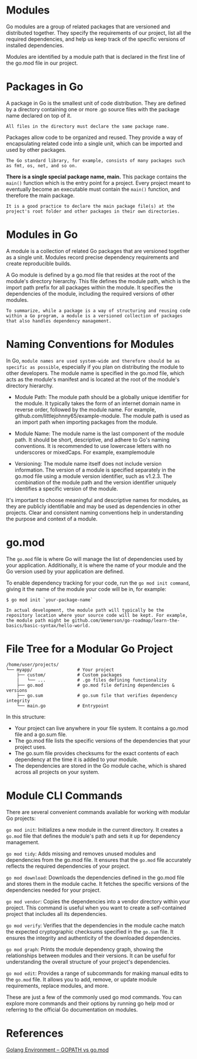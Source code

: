 # Modules

Go modules are a group of related packages that are versioned and distributed together. They specify the requirements of our project, list all the required dependencies, and help us keep track of the specific versions of installed dependencies.

Modules are identified by a module path that is declared in the first line of the go.mod file in our project.

# Packages in Go

A package in Go is the smallest unit of code distribution. They are defined by a directory containing one or more .go source files with the package name declared on top of it.

    All files in the directory must declare the same package name.

Packages allow code to be organized and reused. They provide a way of encapsulating related code into a single unit, which can be imported and used by other packages.

    The Go standard library, for example, consists of many packages such as fmt, os, net, and so on.

**There is a single special package name, main.** This package contains the `main()` function which is the entry point for a project. Every project meant to eventually become an executable must contain the `main()` function, and therefore the main package.

    It is a good practice to declare the main package file(s) at the project's root folder and other packages in their own directories.

# Modules in Go

A module is a collection of related Go packages that are versioned together as a single unit. Modules record precise dependency requirements and create reproducible builds.

A Go module is defined by a go.mod file that resides at the root of the module's directory hierarchy. This file defines the module path, which is the import path prefix for all packages within the module. It specifies the dependencies of the module, including the required versions of other modules.

    To summarize, while a package is a way of structuring and reusing code within a Go program, a module is a versioned collection of packages that also handles dependency management.

# Naming Conventions for Modules

In Go, `module names are used system-wide and therefore should be as specific as possible`, especially if you plan on distributing the module to other developers. The module name is specified in the go.mod file, which acts as the module's manifest and is located at the root of the module's directory hierarchy.

- Module Path: The module path should be a globally unique identifier for the module. It typically takes the form of an internet domain name in reverse order, followed by the module name. For example, github.com/littlejohnny65/example-module. The module path is used as an import path when importing packages from the module.

- Module Name: The module name is the last component of the module path. It should be short, descriptive, and adhere to Go's naming conventions. It is recommended to use lowercase letters with no underscores or mixedCaps. For example, examplemodule

- Versioning: The module name itself does not include version information. The version of a module is specified separately in the go.mod file using a module version identifier, such as v1.2.3. The combination of the module path and the version identifier uniquely identifies a specific version of the module.

It's important to choose meaningful and descriptive names for modules, as they are publicly identifiable and may be used as dependencies in other projects. Clear and consistent naming conventions help in understanding the purpose and context of a module.

# go.mod

The `go.mod` file is where Go will manage the list of dependencies used by your application. Additionally, it is where the name of your module and the Go version used by your application are defined.

To enable dependency tracking for your code, run the `go mod init command`, giving it the name of the module your code will be in, for example:

```
$ go mod init `your-package-name`
```

    In actual development, the module path will typically be the repository location where your source code will be kept. For example, the module path might be github.com/Uemerson/go-roadmap/learn-the-basics/basic-syntax/hello-world.

# File Tree for a Modular Go Project

```
/home/user/projects/
└── myapp/                 # Your project
    ├── custom/            # Custom packages
    |   └── ...            # .go files defining functionality
    ├── go.mod             # go.mod file defining dependencies & versions
    ├── go.sum             # go.sum file that verifies dependency integrity
    └── main.go            # Entrypoint
```

In this structure:

- Your project can live anywhere in your file system. It contains a go.mod file and a go.sum file.
- The go.mod file lists the specific versions of the dependencies that your project uses.
- The go.sum file provides checksums for the exact contents of each dependency at the time it is added to your module.
- The dependencies are stored in the Go module cache, which is shared across all projects on your system.

# Module CLI Commands

There are several convenient commands available for working with modular Go projects:

`go mod init`: Initializes a new module in the current directory. It creates a `go.mod` file that defines the module's path and sets it up for dependency management.

`go mod tidy`: Adds missing and removes unused modules and dependencies from the go.mod file. It ensures that the `go.mod` file accurately reflects the required dependencies of your project.

`go mod download`: Downloads the dependencies defined in the go.mod file and stores them in the module cache. It fetches the specific versions of the dependencies needed for your project.

`go mod vendor`: Copies the dependencies into a vendor directory within your project. This command is useful when you want to create a self-contained project that includes all its dependencies.

`go mod verify`: Verifies that the dependencies in the module cache match the expected cryptographic checksums specified in the `go.sum` file. It ensures the integrity and authenticity of the downloaded dependencies.

`go mod graph`: Prints the module dependency graph, showing the relationships between modules and their versions. It can be useful for understanding the overall structure of your project's dependencies.

`go mod edit`: Provides a range of subcommands for making manual edits to the `go.mod` file. It allows you to add, remove, or update module requirements, replace modules, and more.

These are just a few of the commonly used go mod commands. You can explore more commands and their options by running go help mod or referring to the official Go documentation on modules.

# References

[Golang Environment – GOPATH vs go.mod](https://www.freecodecamp.org/news/golang-environment-gopath-vs-go-mod/)
